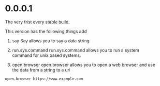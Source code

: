 # 0.0.0.1
The very frist every stable build.

This version has the following things add
1) say
Say allows you to say a data string

2) run.sys.command
run.sys.command allows you to run a system command for unix based systems.

3) open.browser
open.browser allows you to open a web browser and use the data from a string to a url

```ekg
open.browser https://www.example.com
```
